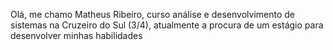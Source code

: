 Olá, me chamo Matheus Ribeiro, curso análise e desenvolvimento de sistemas na Cruzeiro do Sul (3/4), atualmente a procura de um estágio para desenvolver minhas habilidades
